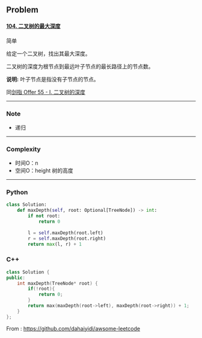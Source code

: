 ## Problem

#### [104. 二叉树的最大深度](https://leetcode-cn.com/problems/maximum-depth-of-binary-tree/)

简单

给定一个二叉树，找出其最大深度。

二叉树的深度为根节点到最远叶子节点的最长路径上的节点数。

**说明:** 叶子节点是指没有子节点的节点。

同[剑指 Offer 55 - I. 二叉树的深度](https://leetcode-cn.com/problems/er-cha-shu-de-shen-du-lcof/)

------

### Note

- 递归

------

### Complexity

- 时间O：n
- 空间O：height 树的高度

------

### Python

```python
class Solution:
    def maxDepth(self, root: Optional[TreeNode]) -> int:
        if not root:
            return 0
        
        l = self.maxDepth(root.left)
        r = self.maxDepth(root.right)
        return max(l, r) + 1
```

### C++



```C++
class Solution {
public:
    int maxDepth(TreeNode* root) {
        if(!root){
            return 0;
        }
        return max(maxDepth(root->left), maxDepth(root->right)) + 1;
    }
};
```



From : https://github.com/dahaiyidi/awsome-leetcode


